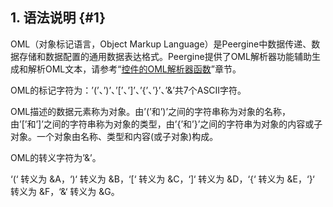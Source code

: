 ## 1\. 语法说明 {#1}

OML（对象标记语言，Object Markup Language）是Peergine中数据传递、数据存储和数据配置的通用数据表达格式。Peergine提供了OML解析器功能辅助生成和解析OML文本，请参考“[控件的OML解析器函数](..\pgatxkong_jian_de_bian_cheng_can_kao_ff1a\3_kong_jian_de_oml_jie_xi_qi_han_65703a.md)”章节。

OML的标记字符为：’(’、’)’、’[’、’]’、’{’、’}’、’&amp;’共7个ASCII字符。

OML描述的数据元素称为对象。由’(’和’)’之间的字符串称为对象的名称，由’[’和’]’之间的字符串称为对象的类型，由’{’和’}’之间的字符串为对象的内容或子对象。一个对象由名称、类型和内容(或子对象)构成。

OML的转义字符为’&amp;’。

‘(‘ 转义为 &amp;A，‘)‘ 转义为 &amp;B，‘[‘ 转义为 &amp;C，‘]‘ 转义为 &amp;D，‘{‘ 转义为 &amp;E，‘}‘ 转义为 &amp;F，‘&amp;‘ 转义为 &amp;G。